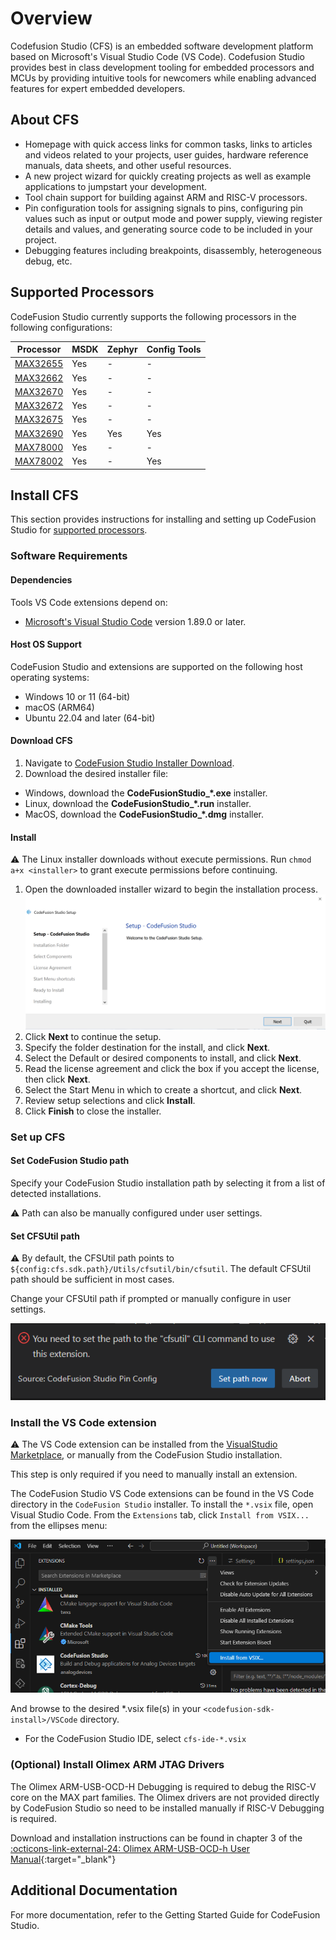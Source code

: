 # Overview

Codefusion Studio (CFS) is an embedded software development platform based on Microsoft's Visual Studio Code (VS Code). Codefusion Studio provides best in class development tooling for embedded processors and MCUs by providing intuitive tools for newcomers while enabling advanced features for expert embedded developers.

## About CFS

- Homepage with quick access links for common tasks, links to articles and videos related to your projects, user guides, hardware reference manuals, data sheets, and other useful resources.
- A new project wizard for quickly creating projects as well as example applications to jumpstart your development.
- Tool chain support for building against ARM and RISC-V processors.
- Pin configuration tools for assigning signals to pins, configuring pin values such as input or output mode and power supply, viewing register details and values, and generating source code to be included in your project.
- Debugging features including breakpoints, disassembly, heterogeneous debug, etc.

## Supported Processors

CodeFusion Studio currently supports the following processors in the following configurations:

| Processor                                                    | MSDK | Zephyr | Config Tools |
| ------------------------------------------------------------ | ---- | ------ | ------------ |
| [MAX32655](https://www.analog.com/en/products/MAX32655.html) | Yes  | -      | -            |
| [MAX32662](https://www.analog.com/en/products/MAX32662.html) | Yes  | -      | -            |
| [MAX32670](https://www.analog.com/en/products/MAX32670.html) | Yes  | -      | -            |
| [MAX32672](https://www.analog.com/en/products/MAX32672.html) | Yes  | -      | -            |
| [MAX32675](https://www.analog.com/en/products/MAX32675.html) | Yes  | -      | -            |
| [MAX32690](https://www.analog.com/en/products/MAX32690.html) | Yes  | Yes    | Yes          |
| [MAX78000](https://www.analog.com/en/products/MAX78000.html) | Yes  | -      | -            |
| [MAX78002](https://www.analog.com/en/products/MAX78002.html) | Yes  | -      | Yes          |

## Install CFS

This section provides instructions for installing and setting up CodeFusion Studio for [supported processors](#supported-processors).

### Software Requirements

#### Dependencies

Tools VS Code extensions depend on:

- [Microsoft's Visual Studio Code](https://code.visualstudio.com/) version 1.89.0 or later.

#### Host OS Support

 CodeFusion Studio and extensions are supported on the following host operating systems:

- Windows 10 or 11 (64-bit)
- macOS (ARM64)
- Ubuntu 22.04 and later (64-bit)

#### Download CFS

1. Navigate to [CodeFusion Studio Installer Download](https://analog.com/CodeFusionStudio).
2. Download the desired installer file:

- Windows, download the **CodeFusionStudio\_\*.exe** installer.
- Linux, download the **CodeFusionStudio\_\*.run** installer.
- MacOS, download the **CodeFusionStudio\_\*.dmg** installer.

#### Install

⚠️
   The Linux installer downloads without execute permissions. Run `chmod a+x <installer>` to grant execute permissions before continuing.

1. Open the downloaded installer wizard to begin the installation process. ![Installer Setup](docs/user-guide/installation/images/installer-setup.png)
2. Click **Next** to continue the setup.
3. Specify the folder destination for the install, and click **Next**.
4. Select the Default or desired components to install, and click **Next**.
5. Read the license agreement and click the box if you accept the license, then click **Next**.
6. Select the Start Menu in which to create a shortcut, and click **Next**.
7. Review setup selections and click **Install**.
8. Click **Finish** to close the installer.

### Set up CFS

#### Set CodeFusion Studio path

Specify your CodeFusion Studio installation path by selecting it from a list of detected installations.

⚠️
  Path can also be manually configured under user settings.

#### Set CFSUtil path

⚠️
  By default, the CFSUtil path points to `${config:cfs.sdk.path}/Utils/cfsutil/bin/cfsutil`.
  The default CFSUtil path should be sufficient in most cases.

Change your CFSUtil path if prompted or manually configure in user settings.

![Set CFS Util Path](docs/user-guide/installation/images/cfs-util-path-notification.png)

### Install the VS Code extension

⚠️
  The VS Code extension can be installed from the [VisualStudio Marketplace](https://marketplace.visualstudio.com/items?itemName=AnalogDevices.cfs-ide), or manually from the CodeFusion Studio installation.
  
  This step is only required if you need to manually install an extension.

The CodeFusion Studio VS Code extensions can be found in the VS Code directory in the `CodeFusion Studio` installer.
To install the `*.vsix` file, open Visual Studio Code. From the `Extensions` tab, click `Install from VSIX...`  from the ellipses menu:

![Extension Installation](docs/user-guide/installation/images/extension-installation-dark.png)

And browse to the desired *.vsix file(s) in your `<codefusion-sdk-install>/VSCode` directory.

- For the CodeFusion Studio IDE, select `cfs-ide-*.vsix`

### (Optional) Install Olimex ARM JTAG Drivers

The Olimex ARM-USB-OCD-H Debugging is required to debug the RISC-V core on the MAX part families. The Olimex drivers are not provided directly by CodeFusion Studio so need to be installed manually if RISC-V Debugging is required.

Download and installation instructions can be found in chapter 3 of the [:octicons-link-external-24: Olimex ARM-USB-OCD-h User Manual](https://www.olimex.com/Products/ARM/JTAG/_resources/ARM-USB-OCD_and_OCD_H_manual.pdf){:target="_blank"}

## Additional Documentation

For more documentation, refer to the Getting Started Guide for CodeFusion Studio.
